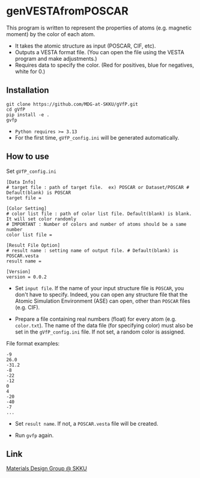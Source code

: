 # genVESTAfromPOSCAR

This program is written to represent the properties of atoms (e.g. magnetic moment) by the color of each atom.
* It takes the atomic structure as input (POSCAR, CIF, etc).
* Outputs a VESTA format file. (You can open the file using the VESTA program and make adjustments.)
* Requires data to specify the color. (Red for positives, blue for negatives, white for 0.)

## Installation

```
git clone https://github.com/MDG-at-SKKU/gVfP.git
cd gVfP
pip install -e .
gvfp
```
* `Python requires >= 3.13`
* For the first time, `gVfP_config.ini` will be generated automatically.
  
## How to use

Set `gVfP_config.ini`

```
[Data Info]
# target file : path of target file.  ex) POSCAR or Dataset/POSCAR # Default(blank) is POSCAR
target file =

[Color Setting]
# color list file : path of color list file. Default(blank) is blank. It will set color randomly
# IMPORTANT : Number of colors and number of atoms should be a same number
color list file = 

[Result File Option]
# result name : setting name of output file. # Default(blank) is POSCAR.vesta
result name =

[Version]
version = 0.0.2
```

* Set `input file`. If the name of your input structure file is `POSCAR`, you don't have to specify. Indeed, you can open any structure file that the Atomic Simulation Environment (ASE) can open, other than `POSCAR` files (e.g. CIF). 

* Prepare a file containing real numbers (float) for every atom (e.g. `color.txt`). The name of the data file (for specifying color) must also be set in the `gVfP_config.ini` file. If not set, a random color is assigned.  

File format examples:
```
-9
26.0
-31.2
-8
-22
-12
0
4
-20
-40
-7
...
```

* Set `result name`. If not, a `POSCAR.vesta` file will be created.

* Run `gvfp` again.


## Link
[Materials Design Group @ SKKU](https://sites.google.com/site/jsparkphys/home)
